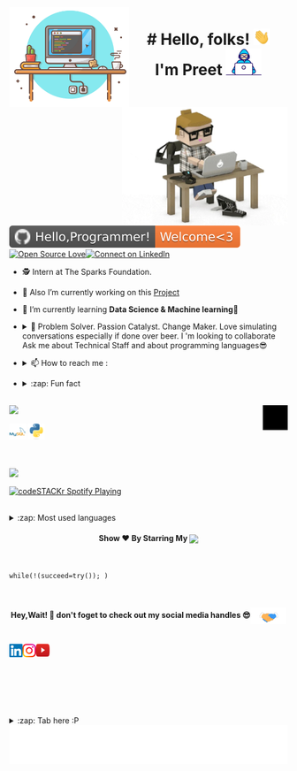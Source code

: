 
<img align="left" height="180px" src="https://github.com/ynpreet/Ynpreet/blob/main/images/Capture.png" alt="image" />

<img align="right" alt="GIF"  width="300px" src="https://github.com/ynpreet/Ynpreet/blob/main/images/giphy.webp" />


<h1 align="center"># Hello, folks! <img src="https://github.com/ynpreet/Ynpreet/blob/main/images/wave.gif" width="30px"><br> I'm Preet <img src="https://github.com/ynpreet/Ynpreet/blob/main/images/Developer.gif" width="65px"></h1><br><p>


<!-- <h3 align="center"> A passionate Data Scientist from India.</h3><br>--> 
[![Hello programmer Welcome to my profile](https://github.com/ynpreet/Ynpreet/blob/main/images/Hello%2CProgrammer!-Welcome_3-orange.svg)](https://github.com/ynpreet)<br> [![Open Source Love](https://badges.frapsoft.com/os/v2/open-source.svg?v=103)](https://github.com/ynpreet)[![Connect on LinkedIn](https://img.shields.io/badge/--linkedin?label=LinkedIn&logo=LinkedIn&style=social)](https://www.linkedin.com/in/preetmehta//)<br>



- 🕵 Intern at The Sparks Foundation.

- 🔭 Also I’m currently working on this [Project](https://github.com/ynpreet/thesparksfoundation-projects)

- 🌱 I’m currently learning **Data Science & Machine learning🤩**

<!-- - 👯 I’m looking to collaborate on [Youtube](https://www.youtube.com/channel/UCIHj6mNCMnSnmWLHOxzIESw?view_as=subscriber)-->

- <details> <summary> 💬 Problem Solver. Passion Catalyst. Change Maker. Love simulating conversations especially if done over beer. I 'm looking to collaborate Ask me about Technical Staff and about programming languages😎 </summary> <a href="https://wa.me/919408377842" target="blank"><img align="center" src="https://github.com/ynpreet/Ynpreet/blob/main/images/5ae21cc526c97415d3213554.png" width="40x" /></a>
</details>  

- <details> <summary> 📫  How to reach me :</summary><a href="mailto:preetmehta1995@gmail.com"> <img src="https://github.com/ynpreet/Ynpreet/blob/main/images/gmail.png" width="22px"/> </a>
</details>

- <details> <summary>:zap: Fun fact</summary> 7% of all American adults believe that chocolate milk comes from brown cows
</details>

<br>

<img height="25" src="https://img.shields.io/badge/Languages and  tools- 📚-green.svg?&style=for-the-badge&logo=KushalDas&logoColor=blue" />
<img align="right" alt="GIF"  width="45px" src="https://github.com/ynpreet/Ynpreet/blob/main/images/giphy%20(1).gif" />
<p align="left"><img src="https://github.com/ynpreet/Ynpreet/blob/main/images/mysql-original-wordmark.svg" alt="mysql" width="30" height="30"/>  <img src="https://github.com/ynpreet/Ynpreet/blob/main/images/python-original.svg" alt="python" width="30" height="30"/>  
 </p>
<br>



<br>
<img height="27" src="https://img.shields.io/badge/Spotify Playing - 🎧-yellow.svg?&style=for-the-badge&logo=KushalDas&logoColor=blue" />

[<img src="https://now-playing-codestackr.vercel.app/api/spotify-playing" alt="codeSTACKr Spotify Playing" width="350" />](https://open.spotify.com/user/swyqyimdc12jajde4vpwd2x1b)

<br>


<details>
  <summary>:zap: Most used languages</summary>

<p><img align="left" src="https://github.com/ynpreet/Ynpreet/blob/main/images/68747470733a2f2f6769746875622d726561646d652d73746174732e76657263656c2e6170702f6170692f746f702d6c616e67732f3f757365726e616d653d6b757368616c3939372d646173266c61796f75743d636f6d7061637426686964653d68.svg" /></p>
</details> 

  
<h4 align="center">Show ❤️ By Starring My <a href='https://github.com/ynpreet'><img align='center'  height="22" src="https://github.com/ynpreet/Ynpreet/blob/main/images/Repos!%F0%9F%98%8A-purple.svg" /></a></h4>

<br>


```python3
while(!(succeed=try()); )
```
<br>
 <h4 align="center">Hey,Wait! 👋 don't foget to check out my social media handles 😎<img align="center" src="https://github.com/ynpreet/Ynpreet/blob/main/images/Handshake.gif" height="30px"></h4> <br>

<a href="https://www.linkedin.com/in/preetmehta/">
  <img align="left" src="https://github.com/ynpreet/Ynpreet/blob/main/images/Linkedin%20(1).svg" alt="kushal's linkedin" width="24px" />
</a>  
 
<a href="https://www.instagram.com/ynpreet/" target="blank">
  <img align="left" src="https://github.com/ynpreet/Ynpreet/blob/main/images/Instagram%20(1).svg" alt="instagram" width="24px" />
</a>

<a href="https://www.youtube.com/channel/UCCcw6HxUkkfrlKn7-6SszDQ/featured" target="blank">
  <img align="left" src="https://github.com/ynpreet/Ynpreet/blob/main/images/youtube-logo-icon-png-svg.png" alt="youtube"  width="25px" height='23.5' />
</a>

<br> <br> <br><br> <br> <br>

<details>
  <summary>:zap: Tab here :P</summary>
<p align="center"><img src="https://github.com/ynpreet/Ynpreet/blob/main/images/tenor.gif" width="50"></p> <br>
</details>  
<img align='center'  height="70" alt="Thanks" width="100%" src="https://github.com/ynpreet/Ynpreet/blob/main/images/marquee.svg"/> 
